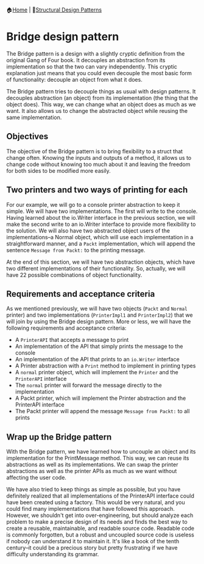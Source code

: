 :house:[Home](https://github.com/DevilsTear/go-design-patterns/ "Table of Contents") | :file_folder:[Structural Design Patterns](https://github.com/DevilsTear/go-design-patterns/gang-of-four/structural/ "Structural Design Patterns Table of Contents")
# Bridge design pattern
The Bridge pattern is a design with a slightly cryptic definition from the original Gang of
Four book. It decouples an abstraction from its implementation so that the two can vary
independently. This cryptic explanation just means that you could even decouple the most
basic form of functionality: decouple an object from what it does.

The Bridge pattern tries to decouple things as usual with design patterns. It decouples
abstraction (an object) from its implementation (the thing that the object does). This way, we
can change what an object does as much as we want. It also allows us to change the
abstracted object while reusing the same implementation.

## Objectives
The objective of the Bridge pattern is to bring flexibility to a struct that change often.
Knowing the inputs and outputs of a method, it allows us to change code without knowing
too much about it and leaving the freedom for both sides to be modified more easily.

## Two printers and two ways of printing for each
For our example, we will go to a console printer abstraction to keep it simple. We will have
two implementations. The first will write to the console. Having learned about the
io.Writer interface in the previous section, we will make the second write to an
io.Writer interface to provide more flexibility to the solution. We will also have two
abstracted object users of the implementations–a Normal object, which will use each
implementation in a straightforward manner, and a `Packt` implementation, which will
append the sentence `Message from Packt:` to the printing message.

At the end of this section, we will have two abstraction objects, which have two different
implementations of their functionality. So, actually, we will have 22
possible combinations
of object functionality.
## Requirements and acceptance criteria
As we mentioned previously, we will have two objects (`Packt` and `Normal` printer) and
two implementations (`PrinterImpl1` and `PrinterImpl2`) that we will join by using the
Bridge design pattern. More or less, we will have the following requirements and
acceptance criteria:
- A `PrinterAPI` that accepts a message to print
- An implementation of the API that simply prints the message to the console
- An implementation of the API that prints to an `io.Writer` interface
- A Printer abstraction with a `Print` method to implement in printing types
- A `normal` printer object, which will implement the `Printer` and the `PrinterAPI` interface
- The `normal` printer will forward the message directly to the implementation
- A Packt printer, which will implement the Printer abstraction and the PrinterAPI interface
- The Packt printer will append the message `Message from Packt:` to all prints

## Wrap up the Bridge pattern
With the Bridge pattern, we have learned how to uncouple an object and its implementation
for the PrintMessage method. This way, we can reuse its abstractions as well as its
implementations. We can swap the printer abstractions as well as the printer APIs as much
as we want without affecting the user code.

We have also tried to keep things as simple as possible, but you have definitely realized
that all implementations of the PrinterAPI interface could have been created using a
factory. This would be very natural, and you could find many implementations that have
followed this approach. However, we shouldn't get into over-engineering, but should
analyze each problem to make a precise design of its needs and finds the best way to create
a reusable, maintainable, and readable source code. Readable code is commonly forgotten,
but a robust and uncoupled source code is useless if nobody can understand it to maintain
it. It's like a book of the tenth century–it could be a precious story but pretty frustrating if
we have difficulty understanding its grammar.